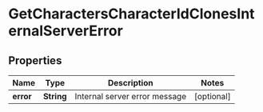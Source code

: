
# GetCharactersCharacterIdClonesInternalServerError

## Properties
Name | Type | Description | Notes
------------ | ------------- | ------------- | -------------
**error** | **String** | Internal server error message |  [optional]



